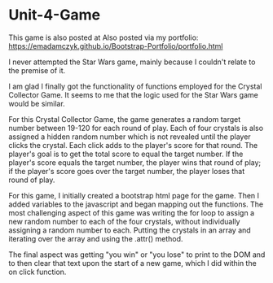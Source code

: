 # Unit-4-Game

This game is also posted at Also posted via my portfolio: https://emadamczyk.github.io/Bootstrap-Portfolio/portfolio.html

I never attempted the Star Wars game, mainly because I couldn't relate to the premise of it. 

I am glad I finally got the functionality of functions employed for the Crystal Collector Game.
It seems to me that the logic used for the Star Wars game would be similar. 

For this Crystal Collector Game, the game generates a random target number between 19-120 for each round of play. Each of four crystals is also assigned a hidden random number which is not revealed until the player clicks the crystal. Each click adds to the player's score for that round. The player's goal is to get the total score to equal the target number. If the player's score equals the target number, the player wins that round of play; if the player's score goes over the target number, the player loses that round of play.

For this game, I initially created a bootstrap html page for the game. Then I added variables to the javascript and began mapping out the functions. The most challenging aspect of this game was writing the for loop to assign a new random number to each of the four crystals, without individually assigning a random number to each. Putting the crystals in an array and iterating over the array and using the .attr() method.

The final aspect was getting "you win" or "you lose" to print to the DOM and to then clear that text upon the start of a new game, which I did within the on click function.